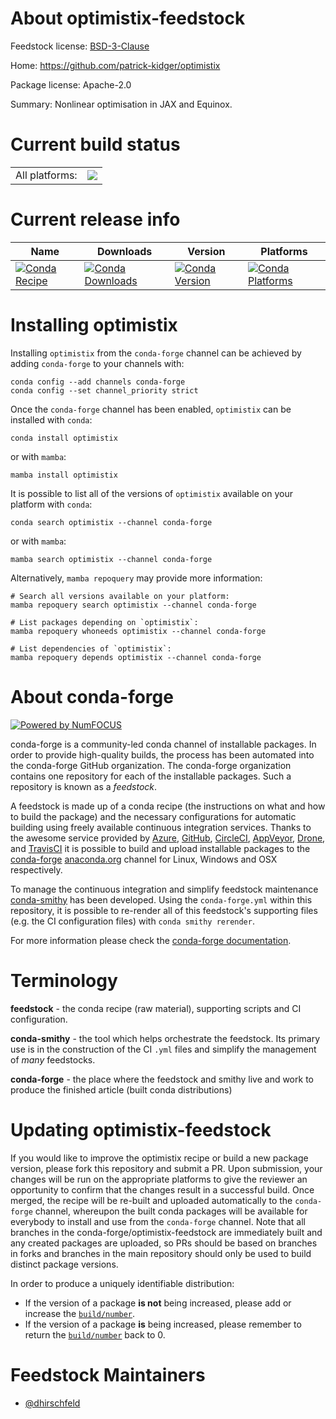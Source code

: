 About optimistix-feedstock
==========================

Feedstock license: [BSD-3-Clause](https://github.com/conda-forge/optimistix-feedstock/blob/main/LICENSE.txt)

Home: https://github.com/patrick-kidger/optimistix

Package license: Apache-2.0

Summary: Nonlinear optimisation in JAX and Equinox.

Current build status
====================


<table><tr><td>All platforms:</td>
    <td>
      <a href="https://dev.azure.com/conda-forge/feedstock-builds/_build/latest?definitionId=21486&branchName=main">
        <img src="https://dev.azure.com/conda-forge/feedstock-builds/_apis/build/status/optimistix-feedstock?branchName=main">
      </a>
    </td>
  </tr>
</table>

Current release info
====================

| Name | Downloads | Version | Platforms |
| --- | --- | --- | --- |
| [![Conda Recipe](https://img.shields.io/badge/recipe-optimistix-green.svg)](https://anaconda.org/conda-forge/optimistix) | [![Conda Downloads](https://img.shields.io/conda/dn/conda-forge/optimistix.svg)](https://anaconda.org/conda-forge/optimistix) | [![Conda Version](https://img.shields.io/conda/vn/conda-forge/optimistix.svg)](https://anaconda.org/conda-forge/optimistix) | [![Conda Platforms](https://img.shields.io/conda/pn/conda-forge/optimistix.svg)](https://anaconda.org/conda-forge/optimistix) |

Installing optimistix
=====================

Installing `optimistix` from the `conda-forge` channel can be achieved by adding `conda-forge` to your channels with:

```
conda config --add channels conda-forge
conda config --set channel_priority strict
```

Once the `conda-forge` channel has been enabled, `optimistix` can be installed with `conda`:

```
conda install optimistix
```

or with `mamba`:

```
mamba install optimistix
```

It is possible to list all of the versions of `optimistix` available on your platform with `conda`:

```
conda search optimistix --channel conda-forge
```

or with `mamba`:

```
mamba search optimistix --channel conda-forge
```

Alternatively, `mamba repoquery` may provide more information:

```
# Search all versions available on your platform:
mamba repoquery search optimistix --channel conda-forge

# List packages depending on `optimistix`:
mamba repoquery whoneeds optimistix --channel conda-forge

# List dependencies of `optimistix`:
mamba repoquery depends optimistix --channel conda-forge
```


About conda-forge
=================

[![Powered by
NumFOCUS](https://img.shields.io/badge/powered%20by-NumFOCUS-orange.svg?style=flat&colorA=E1523D&colorB=007D8A)](https://numfocus.org)

conda-forge is a community-led conda channel of installable packages.
In order to provide high-quality builds, the process has been automated into the
conda-forge GitHub organization. The conda-forge organization contains one repository
for each of the installable packages. Such a repository is known as a *feedstock*.

A feedstock is made up of a conda recipe (the instructions on what and how to build
the package) and the necessary configurations for automatic building using freely
available continuous integration services. Thanks to the awesome service provided by
[Azure](https://azure.microsoft.com/en-us/services/devops/), [GitHub](https://github.com/),
[CircleCI](https://circleci.com/), [AppVeyor](https://www.appveyor.com/),
[Drone](https://cloud.drone.io/welcome), and [TravisCI](https://travis-ci.com/)
it is possible to build and upload installable packages to the
[conda-forge](https://anaconda.org/conda-forge) [anaconda.org](https://anaconda.org/)
channel for Linux, Windows and OSX respectively.

To manage the continuous integration and simplify feedstock maintenance
[conda-smithy](https://github.com/conda-forge/conda-smithy) has been developed.
Using the ``conda-forge.yml`` within this repository, it is possible to re-render all of
this feedstock's supporting files (e.g. the CI configuration files) with ``conda smithy rerender``.

For more information please check the [conda-forge documentation](https://conda-forge.org/docs/).

Terminology
===========

**feedstock** - the conda recipe (raw material), supporting scripts and CI configuration.

**conda-smithy** - the tool which helps orchestrate the feedstock.
                   Its primary use is in the construction of the CI ``.yml`` files
                   and simplify the management of *many* feedstocks.

**conda-forge** - the place where the feedstock and smithy live and work to
                  produce the finished article (built conda distributions)


Updating optimistix-feedstock
=============================

If you would like to improve the optimistix recipe or build a new
package version, please fork this repository and submit a PR. Upon submission,
your changes will be run on the appropriate platforms to give the reviewer an
opportunity to confirm that the changes result in a successful build. Once
merged, the recipe will be re-built and uploaded automatically to the
`conda-forge` channel, whereupon the built conda packages will be available for
everybody to install and use from the `conda-forge` channel.
Note that all branches in the conda-forge/optimistix-feedstock are
immediately built and any created packages are uploaded, so PRs should be based
on branches in forks and branches in the main repository should only be used to
build distinct package versions.

In order to produce a uniquely identifiable distribution:
 * If the version of a package **is not** being increased, please add or increase
   the [``build/number``](https://docs.conda.io/projects/conda-build/en/latest/resources/define-metadata.html#build-number-and-string).
 * If the version of a package **is** being increased, please remember to return
   the [``build/number``](https://docs.conda.io/projects/conda-build/en/latest/resources/define-metadata.html#build-number-and-string)
   back to 0.

Feedstock Maintainers
=====================

* [@dhirschfeld](https://github.com/dhirschfeld/)

